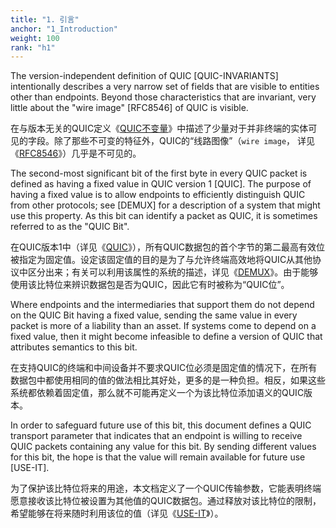 ```yaml
---
title: "1. 引言"
anchor: "1_Introduction"
weight: 100
rank: "h1"
---
```


The version-independent definition of QUIC [QUIC-INVARIANTS] intentionally describes a very narrow set of fields that are visible to entities other than endpoints. Beyond those characteristics that are invariant, very little about the "wire image" [RFC8546] of QUIC is visible.

在与版本无关的QUIC定义《[QUIC不变量]()》中描述了少量对于并非终端的实体可见的字段。除了那些不可变的特征外，QUIC的“线路图像”（`wire image`， 详见《[RFC8546]()》）几乎是不可见的。

The second-most significant bit of the first byte in every QUIC packet is defined as having a fixed value in QUIC version 1 [QUIC]. The purpose of having a fixed value is to allow endpoints to efficiently distinguish QUIC from other protocols; see [DEMUX] for a description of a system that might use this property. As this bit can identify a packet as QUIC, it is sometimes referred to as the "QUIC Bit".

在QUIC版本1中（详见《[QUIC]()》），所有QUIC数据包的首个字节的第二最高有效位被指定为固定值。设定该固定值的目的是为了与允许终端高效地将QUIC从其他协议中区分出来；有关可以利用该属性的系统的描述，详见《[DEMUX]()》。由于能够使用该比特位来辨识数据包是否为QUIC，因此它有时被称为“QUIC位”。

Where endpoints and the intermediaries that support them do not depend on the QUIC Bit having a fixed value, sending the same value in every packet is more of a liability than an asset. If systems come to depend on a fixed value, then it might become infeasible to define a version of QUIC that attributes semantics to this bit.

在支持QUIC的终端和中间设备并不要求QUIC位必须是固定值的情况下，在所有数据包中都使用相同的值的做法相比其好处，更多的是一种负担。相反，如果这些系统都依赖着固定值，那么就不可能再定义一个为该比特位添加语义的QUIC版本。

In order to safeguard future use of this bit, this document defines a QUIC transport parameter that indicates that an endpoint is willing to receive QUIC packets containing any value for this bit. By sending different values for this bit, the hope is that the value will remain available for future use [USE-IT].

为了保护该比特位将来的用途，本文档定义了一个QUIC传输参数，它能表明终端愿意接收该比特位被设置为其他值的QUIC数据包。通过释放对该比特位的限制，希望能够在将来随时利用该位的值（详见《[USE-IT]()》）。

